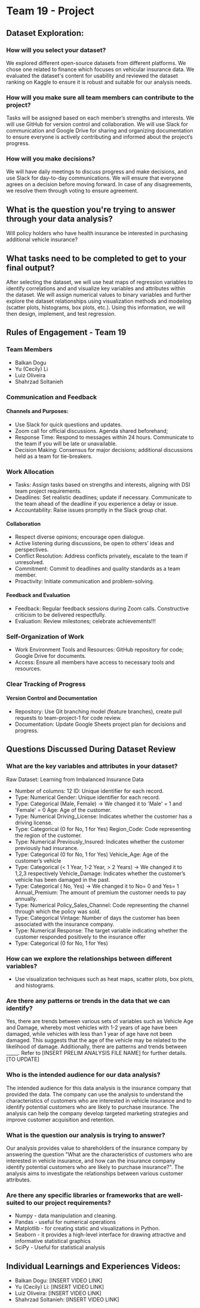 # Team 19 - Project 

## Dataset Exploration:
### How will you select your dataset?
We explored different open-source datasets from different platforms. We chose one related to finance which focuses on vehicular insurance data. We evaluated the dataset's content for usability and reviewed the dataset ranking on Kaggle to ensure it is robust and suitable for our analysis needs.
### How will you make sure all team members can contribute to the project?
Tasks will be assigned based on each member’s strengths and interests. We will use GitHub for version control and collaboration. We will use Slack for communication and  Google Drive for sharing and organizing documentation to ensure everyone is actively contributing and informed about the project’s progress.
### How will you make decisions?
We will have daily meetings to discuss progress and make decisions, and use Slack for day-to-day communications. We will ensure that everyone agrees on a decision before moving forward. In case of any disagreements, we resolve them through voting to ensure agreement.

## What is the question you're trying to answer through your data analysis?
Will policy holders who have health insurance be interested in purchasing additional vehicle insurance?
## What tasks need to be completed to get to your final output?
After selecting the dataset, we will use heat maps of regression variables to identify correlations and and visualize key variables and attributes within the dataset. We will assign numerical values to binary variables and further explore the dataset relationships using visualization methods and modeling (scatter plots, histograms, box plots, etc.). Using this information, we will then design, implement, and test regression.


## Rules of Engagement - Team 19
### Team Members
* Balkan Dogu
* Yu (Cecily) Li
* Luiz Oliveira
* Shahrzad Soltanieh

### Communication and Feedback 
#### Channels and Purposes:
* Use Slack for quick questions and updates.
* Zoom call for official discussions. Agenda shared beforehand;
* Response Time: Respond to messages within 24 hours. Communicate to the team if you will be late or unavailable. 
* Decision Making: Consensus for major decisions; additional discussions held as a team for tie-breakers.

### Work Allocation
* Tasks: Assign tasks based on strengths and interests, aligning with DSI team project requirements. 
* Deadlines: Set realistic deadlines; update if necessary. Communicate to the team ahead of the deadline if you experience a delay or issue. 
* Accountability: Raise issues promptly in the Slack group chat.

#### Collaboration
* Respect diverse opinions; encourage open dialogue.
* Active listening during discussions, be open to others’ ideas and perspectives.
* Conflict Resolution: Address conflicts privately, escalate to the team if unresolved.
* Commitment: Commit to deadlines and quality standards as a team member.
* Proactivity: Initiate communication and problem-solving.

#### Feedback and Evaluation
* Feedback: Regular feedback sessions during Zoom calls. Constructive criticism to be delivered respectfully.
* Evaluation: Review milestones; celebrate achievements!!!

### Self-Organization of Work 
* Work Environment Tools and Resources: GitHub repository for code; Google Drive for documents.
* Access: Ensure all members have access to necessary tools and resources.

### Clear Tracking of Progress
#### Version Control and Documentation
* Repository: Use Git branching model (feature branches), create pull requests to team-project-1 for code review.
* Documentation: Update Google Sheets project plan for decisions and progress.



## Questions Discussed During Dataset Review
### What are the key variables and attributes in your dataset?
Raw Dataset: Learning from Imbalanced Insurance Data
* Number of columns: 12
ID: Unique identifier for each record.
* Type: Numerical
Gender: Unique identifier for each record.
* Type: Categorical (Male, Female) →  We changed it to 'Male' = 1 and 'Female' = 0
Age: Age of the customer.
* Type: Numerical
Driving_License: Indicates whether the customer has a driving license.
* Type: Categorical (0 for No, 1 for Yes) 
Region_Code: Code representing the region of the customer.
* Type: Numerical
Previously_Insured: Indicates whether the customer previously had insurance.
* Type: Categorical (0 for No, 1 for Yes)
Vehicle_Age: Age of the customer’s vehicle
* Type: Categorical (< 1 Year, 1-2 Year, > 2 Years) →  We changed it to 1,2,3 respectively
Vehicle_Damage: Indicates whether the customer’s vehicle has been damaged in the past.
* Type: Categorical ( No, Yes) →  We changed it to No= 0 and Yes= 1
Annual_Premium: The amount of premium the customer needs to pay annually.
* Type: Numerical
Policy_Sales_Channel: Code representing the channel through which the policy was sold.
* Type: Categorical
Vintage: Number of days the customer has been associated with the insurance company.
* Type: Numerical
Response: The target variable indicating whether the customer responded positively to the insurance offer
* Type: Categorical (0 for No, 1 for Yes)

### How can we explore the relationships between different variables?
* Use visualization techniques such as heat maps, scatter plots, box plots, and histograms.

### Are there any patterns or trends in the data that we can identify?
Yes, there are trends between various sets of variables such as Vehicle Age and Damage, whereby most vehicles with 1-2 years of age have been damaged, while vehicles with less than 1 year of age have not been damaged. This suggests that the age of the vehicle may be related to the likelihood of damage. Additionally, there are patterns and trends between _____. Refer to [INSERT PRELIM ANALYSIS FILE NAME] for further details. [TO UPDATE]

### Who is the intended audience for our data analysis?
The intended audience for this data analysis is the insurance company that provided the data. The company can use the analysis to understand the characteristics of customers who are interested in vehicle insurance and to identify potential customers who are likely to purchase insurance. The analysis can help the company develop targeted marketing strategies and improve customer acquisition and retention.

### What is the question our analysis is trying to answer?
Our analysis provides value to shareholders of the insurance company by answering the question "What are the characteristics of customers who are interested in vehicle insurance, and how can the insurance company identify potential customers who are likely to purchase insurance?". The analysis aims to investigate the relationships between various customer attributes.

### Are there any specific libraries or frameworks that are well-suited to our project requirements?
* Numpy - data manipulation and cleaning.
* Pandas - useful for numerical operations
* Matplotlib - for creating static and visualizations in Python.
* Seaborn -  it provides a high-level interface for drawing attractive and informative statistical graphics
* SciPy - Useful for statistical analysis


## Individual Learnings and Experiences Videos:
* Balkan Dogu: [INSERT VIDEO LINK]
* Yu (Cecily) Li: [INSERT VIDEO LINK]
* Luiz Oliveira: [INSERT VIDEO LINK]
* Shahrzad Soltanieh: [INSERT VIDEO LINK]
